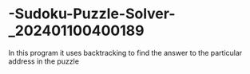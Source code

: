 # -Sudoku-Puzzle-Solver-_202401100400189
In this program it uses backtracking to find the answer to the particular address in the puzzle
